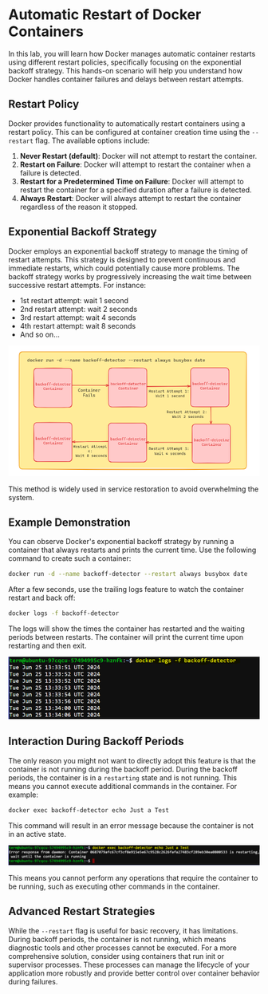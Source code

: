 # Automatic Restart of Docker Containers

In this lab, you will learn how Docker manages automatic container restarts using different restart policies, specifically focusing on the exponential backoff strategy. This hands-on scenario will help you understand how Docker handles container failures and delays between restart attempts.

## Restart Policy

Docker provides functionality to automatically restart containers using a restart policy. This can be configured at container creation time using the `--restart` flag. The available options include:

1. **Never Restart (default)**: Docker will not attempt to restart the container.
2. **Restart on Failure**: Docker will attempt to restart the container when a failure is detected.
3. **Restart for a Predetermined Time on Failure**: Docker will attempt to restart the container for a specified duration after a failure is detected.
4. **Always Restart**: Docker will always attempt to restart the container regardless of the reason it stopped.

## Exponential Backoff Strategy

Docker employs an exponential backoff strategy to manage the timing of restart attempts. This strategy is designed to prevent continuous and immediate restarts, which could potentially cause more problems. The backoff strategy works by progressively increasing the wait time between successive restart attempts. For instance:
- 1st restart attempt: wait 1 second
- 2nd restart attempt: wait 2 seconds
- 3rd restart attempt: wait 4 seconds
- 4th restart attempt: wait 8 seconds
- And so on...

![alt text](./images/backoff-img.PNG)

This method is widely used in service restoration to avoid overwhelming the system.

## Example Demonstration

You can observe Docker's exponential backoff strategy by running a container that always restarts and prints the current time. Use the following command to create such a container:

```bash
docker run -d --name backoff-detector --restart always busybox date
```

After a few seconds, use the trailing logs feature to watch the container restart and back off:

```bash
docker logs -f backoff-detector
```

The logs will show the times the container has restarted and the waiting periods between restarts. The container will print the current time upon restarting and then exit.

![alt text](./images/auto-restart-01.PNG)

## Interaction During Backoff Periods

The only reason you might not want to directly adopt this feature is that the container is not running during the backoff period. During the backoff periods, the container is in a `restarting` state and is not running. This means you cannot execute additional commands in the container. For example:

```bash
docker exec backoff-detector echo Just a Test
```

This command will result in an error message because the container is not in an active state.

![alt text](./images/auto-restart-02.PNG)

This means you cannot perform any operations that require the container to be running, such as executing other commands in the container.

## Advanced Restart Strategies

While the `--restart` flag is useful for basic recovery, it has limitations. During backoff periods, the container is not running, which means diagnostic tools and other processes cannot be executed. For a more comprehensive solution, consider using containers that run init or supervisor processes. These processes can manage the lifecycle of your application more robustly and provide better control over container behavior during failures.
